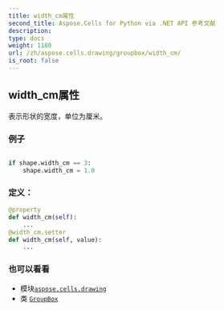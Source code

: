 ```yaml
---
title: width_cm属性
second_title: Aspose.Cells for Python via .NET API 参考文献
description:
type: docs
weight: 1180
url: /zh/aspose.cells.drawing/groupbox/width_cm/
is_root: false
---
```

## width_cm属性

表示形状的宽度，单位为厘米。

### 例子

```python

if shape.width_cm == 3:
    shape.width_cm = 1.0

```
### 定义：
```python
@property
def width_cm(self):
    ...
@width_cm.setter
def width_cm(self, value):
    ...
```

### 也可以看看
* 模块[`aspose.cells.drawing`](../../)
* 类 [`GroupBox`](/cells/python-net/zh/aspose.cells.drawing/groupbox)
